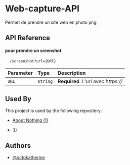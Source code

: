 
# Web-capture-API

Permet de prendre un site web en photo png

## API Reference

#### pour prendre un sreenshot

```http
  /screenshot?url={URl}
```

| Parameter | Type     | Description                |
| :-------- | :------- | :------------------------- |
| `URL` | `string` | **Required**. L'url avec *https://* |


## Used By

This project is used by the following repositery:

- [About Nothing (1)](https://github.com/abstra208/About-nothing-1)

- [!()]()
## Authors

- [@octokatherine](https://www.github.com/octokatherine)

